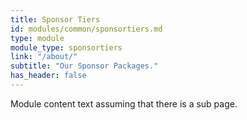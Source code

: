 ```yaml
---
title: Sponsor Tiers
id: modules/common/sponsortiers.md
type: module
module_type: sponsortiers
link: "/about/"
subtitle: "Our Sponsor Packages."
has_header: false
---
```

Module content text assuming that there is a sub page.